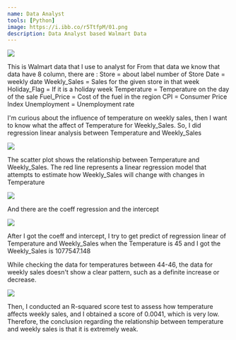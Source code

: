 ```yaml
---
name: Data Analyst
tools: [Python]
image: https://i.ibb.co/r5TtfpM/01.png
description: Data Analyst based Walmart Data
---
```


![](https://i.ibb.co/r5TtfpM/01.png)

This is Walmart data that I use to analyst for
From that data we know that data have 8 column, there are :
Store = about label number of Store
Date = weekly date
Weekly_Sales = Sales for the given store in that week
Holiday_Flag = If it is a holiday week
Temperature = Temperature on the day of the sale
Fuel_Price = Cost of the fuel in the region
CPI = Consumer Price Index
Unemployment = Unemployment rate


I'm curious about the influence of temperature on weekly sales, then I want to know what the affect of Temperature for Weekly_Sales.
So, I did regression linear analysis between Temperature and Weekly_Sales

![](https://i.ibb.co/9vtpzQ0/02.png)

The scatter plot shows the relationship between Temperature and Weekly_Sales.
The red line represents a linear regression model that attempts to estimate how Weekly_Sales will change with changes in Temperature

![](https://i.ibb.co/K7LyD68/03.png)

And there are the coeff regression and the intercept

![](https://i.ibb.co/N1ySd9N/04.png)

After I got the coeff and intercept, I try to get predict of regression linear of Temperature and Weekly_Sales when the Temperature is 45 and I got the Weekly_Sales is 1077547.148

While checking the data for temperatures between 44-46, the data for weekly sales doesn't show a clear pattern, such as a definite increase or decrease.

![](https://i.ibb.co/518qgDQ/05.png)

Then, I conducted an R-squared score test to assess how temperature affects weekly sales, and I obtained a score of 0.0041, which is very low. Therefore, the conclusion regarding the relationship between temperature and weekly sales is that it is extremely weak.